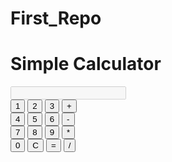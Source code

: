 # First_Repo
<!DOCTYPE html>
<html lang="en">
<head>
  <meta charset="UTF-8">
  <meta name="viewport" content="width=device-width, initial-scale=1.0">
  <title>Simple Calculator</title>
  <style>
    /* Add any necessary styling for your calculator here */
  </style>
</head>
<body>
  <h1>Simple Calculator</h1>
  
  <div>
    <input type="text" id="display" disabled>
  </div>

  <div>
    <button onclick="appendToDisplay('1')">1</button>
    <button onclick="appendToDisplay('2')">2</button>
    <button onclick="appendToDisplay('3')">3</button>
    <button onclick="appendToDisplay('+')">+</button>
  </div>

  <div>
    <button onclick="appendToDisplay('4')">4</button>
    <button onclick="appendToDisplay('5')">5</button>
    <button onclick="appendToDisplay('6')">6</button>
    <button onclick="appendToDisplay('-')">-</button>
  </div>

  <div>
    <button onclick="appendToDisplay('7')">7</button>
    <button onclick="appendToDisplay('8')">8</button>
    <button onclick="appendToDisplay('9')">9</button>
    <button onclick="appendToDisplay('*')">*</button>
  </div>

  <div>
    <button onclick="appendToDisplay('0')">0</button>
    <button onclick="clearDisplay()">C</button>
    <button onclick="calculateResult()">=</button>
    <button onclick="appendToDisplay('/')">/</button>
  </div>

  <script>
    function appendToDisplay(value) {
      document.getElementById('display').value += value;
    }

    function clearDisplay() {
      document.getElementById('display').value = '';
    }

    function calculateResult() {
      try {
        document.getElementById('display').value = eval(document.getElementById('display').value);
      } catch(err) {
        document.getElementById('display').value = 'Error';
      }
    }
  </script>
</body>
</html>
